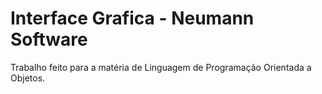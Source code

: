 # Interface Grafica - Neumann Software
Trabalho feito para a matéria de Linguagem de Programação Orientada a Objetos.

